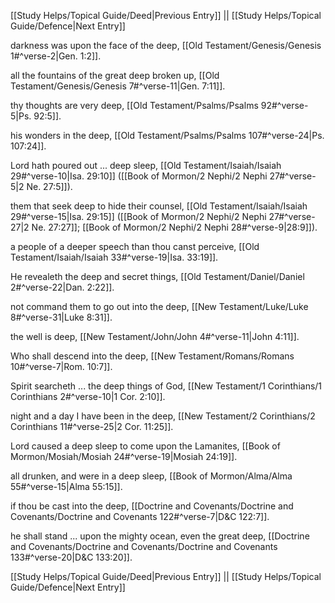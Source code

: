 [[Study Helps/Topical Guide/Deed|Previous Entry]]  ||  [[Study Helps/Topical Guide/Defence|Next Entry]]

 darkness was upon the face of the deep, [[Old Testament/Genesis/Genesis 1#^verse-2|Gen. 1:2]].

 all the fountains of the great deep broken up, [[Old Testament/Genesis/Genesis 7#^verse-11|Gen. 7:11]].

 thy thoughts are very deep, [[Old Testament/Psalms/Psalms 92#^verse-5|Ps. 92:5]].

 his wonders in the deep, [[Old Testament/Psalms/Psalms 107#^verse-24|Ps. 107:24]].

 Lord hath poured out ... deep sleep, [[Old Testament/Isaiah/Isaiah 29#^verse-10|Isa. 29:10]] ([[Book of Mormon/2 Nephi/2 Nephi 27#^verse-5|2 Ne. 27:5]]).

 them that seek deep to hide their counsel, [[Old Testament/Isaiah/Isaiah 29#^verse-15|Isa. 29:15]] ([[Book of Mormon/2 Nephi/2 Nephi 27#^verse-27|2 Ne. 27:27]]; [[Book of Mormon/2 Nephi/2 Nephi 28#^verse-9|28:9]]).

 a people of a deeper speech than thou canst perceive, [[Old Testament/Isaiah/Isaiah 33#^verse-19|Isa. 33:19]].

 He revealeth the deep and secret things, [[Old Testament/Daniel/Daniel 2#^verse-22|Dan. 2:22]].

 not command them to go out into the deep, [[New Testament/Luke/Luke 8#^verse-31|Luke 8:31]].

 the well is deep, [[New Testament/John/John 4#^verse-11|John 4:11]].

 Who shall descend into the deep, [[New Testament/Romans/Romans 10#^verse-7|Rom. 10:7]].

 Spirit searcheth ... the deep things of God, [[New Testament/1 Corinthians/1 Corinthians 2#^verse-10|1 Cor. 2:10]].

 night and a day I have been in the deep, [[New Testament/2 Corinthians/2 Corinthians 11#^verse-25|2 Cor. 11:25]].

 Lord caused a deep sleep to come upon the Lamanites, [[Book of Mormon/Mosiah/Mosiah 24#^verse-19|Mosiah 24:19]].

 all drunken, and were in a deep sleep, [[Book of Mormon/Alma/Alma 55#^verse-15|Alma 55:15]].

 if thou be cast into the deep, [[Doctrine and Covenants/Doctrine and Covenants/Doctrine and Covenants 122#^verse-7|D&C 122:7]].

 he shall stand ... upon the mighty ocean, even the great deep, [[Doctrine and Covenants/Doctrine and Covenants/Doctrine and Covenants 133#^verse-20|D&C 133:20]].

[[Study Helps/Topical Guide/Deed|Previous Entry]]  ||  [[Study Helps/Topical Guide/Defence|Next Entry]]